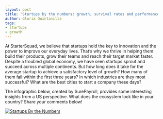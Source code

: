 ```yaml
---
layout: post
title: 'Startups by the numbers: growth, survival rates and performance per industry explained'
author: Gloria Quintanilla
tags:
- startups
- growth
---
```



At StarterSquad, we believe that startups hold the key to innovation and the power to improve our everyday lives. That’s why we thrive in helping them build their products, grow their teams and reach their target market faster. Despite a troubled global economy, we have seen startups sprout and succeed across multiple continents. But how long does it take for the average startup to achieve a satisfactory level of growth? How many of them fail within the first three years? In which industries are they most successful? What are the best cities to start a company these days? 

The infographic below, created by SurePayroll, provides some interesting insights from a US perspective. What does the ecosystem look like in your country? Share your comments below!

<div style="clear:both"><a href="http://blog.surepayroll.com/startups-by-the-numbers/"><img src="http://blog.surepayroll.com/wp-content/uploads/2014/07/startups-final.jpg" title="Startups By the Numbers" border="0" /></a></div>